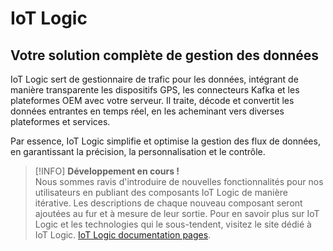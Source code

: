 # IoT Logic

## **Votre solution complète de gestion des données**

IoT Logic sert de gestionnaire de trafic pour les données, intégrant de manière transparente les dispositifs GPS, les connecteurs Kafka et les plateformes OEM avec votre serveur. Il traite, décode et convertit les données entrantes en temps réel, en les acheminant vers diverses plateformes et services.

Par essence, IoT Logic simplifie et optimise la gestion des flux de données, en garantissant la précision, la personnalisation et le contrôle.

> [!INFO]
> **Développement en cours !**  
> Nous sommes ravis d'introduire de nouvelles fonctionnalités pour nos utilisateurs en publiant des composants IoT Logic de manière itérative. Les descriptions de chaque nouveau composant seront ajoutées au fur et à mesure de leur sortie.
> Pour en savoir plus sur IoT Logic et les technologies qui le sous-tendent, visitez le site dédié à IoT Logic. [IoT Logic documentation pages](https://squaregps.atlassian.net/wiki/spaces/NAV).